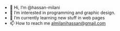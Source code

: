 - 👋 Hi, I’m @hassan-milani
- 👀 I’m interested in programming and graphic design.
- 🌱 I’m currently learning new stuff in web pages
- 📫 How to reach me almilanihassan@gmail.com

<!---
hassan-milani/hassan-milani is a ✨ special ✨ repository because its `README.md` (this file) appears on your GitHub profile.
You can click the Preview link to take a look at your changes.
--->

